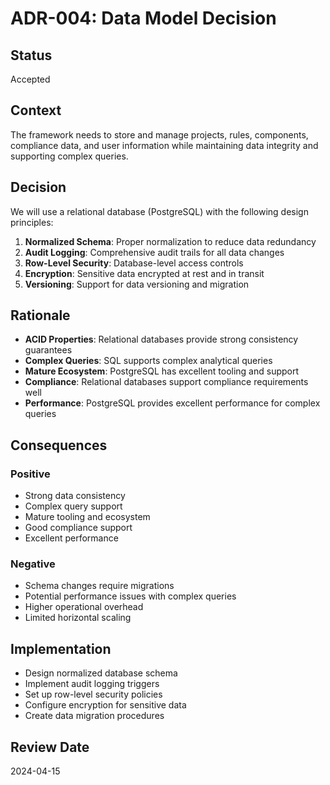 # ADR-004: Data Model Decision

## Status
Accepted

## Context
The framework needs to store and manage projects, rules, components, compliance data, and user information while maintaining data integrity and supporting complex queries.

## Decision
We will use a relational database (PostgreSQL) with the following design principles:

1. **Normalized Schema**: Proper normalization to reduce data redundancy
2. **Audit Logging**: Comprehensive audit trails for all data changes
3. **Row-Level Security**: Database-level access controls
4. **Encryption**: Sensitive data encrypted at rest and in transit
5. **Versioning**: Support for data versioning and migration

## Rationale
- **ACID Properties**: Relational databases provide strong consistency guarantees
- **Complex Queries**: SQL supports complex analytical queries
- **Mature Ecosystem**: PostgreSQL has excellent tooling and support
- **Compliance**: Relational databases support compliance requirements well
- **Performance**: PostgreSQL provides excellent performance for complex queries

## Consequences
### Positive
- Strong data consistency
- Complex query support
- Mature tooling and ecosystem
- Good compliance support
- Excellent performance

### Negative
- Schema changes require migrations
- Potential performance issues with complex queries
- Higher operational overhead
- Limited horizontal scaling

## Implementation
- Design normalized database schema
- Implement audit logging triggers
- Set up row-level security policies
- Configure encryption for sensitive data
- Create data migration procedures

## Review Date
2024-04-15
